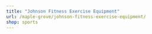 ```yaml
---
title: "Johnson Fitness Exercise Equipment"
url: /maple-grove/johnson-fitness-exercise-equipment/
shop: sports
---
```

